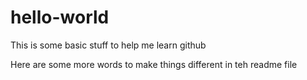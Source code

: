 # hello-world
This is some basic stuff to help me learn github

Here are some more words to make things different in teh readme file
